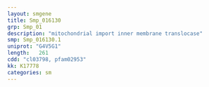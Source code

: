 ```yaml
---
layout: smgene
title: Smp_016130
grp: Smp_01
description: "mitochondrial import inner membrane translocase"
smp: Smp_016130.1
uniprot: "G4V5G1"
length:   261
cdd: "cl03798, pfam02953"
kk: K17778
categories: sm
---
```

